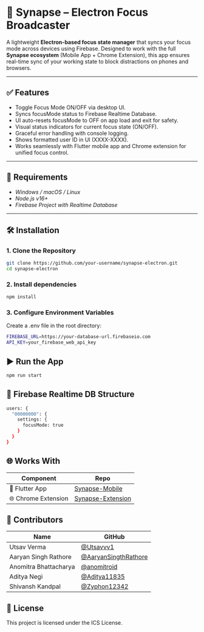 # 🧠 Synapse – Electron Focus Broadcaster

A lightweight **Electron-based focus state manager** that syncs your focus mode across devices using Firebase. Designed to work with the full **Synapse ecosystem** (Mobile App + Chrome Extension), this app ensures real-time sync of your working state to block distractions on phones and browsers.

---

## ✅ Features
- Toggle Focus Mode ON/OFF via desktop UI.
- Syncs focusMode status to Firebase Realtime Database.
- UI auto-resets focusMode to OFF on app load and exit for safety.
- Visual status indicators for current focus state (ON/OFF).
- Graceful error handling with console logging.
- Shows formatted user ID in UI (XXXX-XXXX).
- Works seamlessly with Flutter mobile app and Chrome extension for unified focus control.

---

## 🧩 Requirements

- *Windows / macOS / Linux*
- *Node.js v16+*
- *Firebase Project with Realtime Database*

---

## 🛠 Installation

### 1. Clone the Repository

```bash
git clone https://github.com/your-username/synapse-electron.git
cd synapse-electron
```

### 2. Install dependencies
```bash
npm install
```

### 3. Configure Environment Variables
Create a .env file in the root directory:
```bash
FIREBASE_URL=https://your-database-url.firebaseio.com
API_KEY=your_firebase_web_api_key
```

## ▶️ Run the App
```bash
npm run start
```

## 🧪 Firebase Realtime DB Structure
```bash
users: {
  "00000000": {
    settings: {
      focusMode: true
    }
  }
}
```

## 🌐 Works With
| Component           | Repo                                                                       |
| ------------------- | -------------------------------------------------------------------------- |
| 📱 Flutter App      | [Synapse-Mobile](https://github.com/Utsavvv1/browser-ext)                  |
| 🌐 Chrome Extension | [Synapse-Extension](https://github.com/Zyphon12342/HarmonicDistruptionApp) |

## 👥 Contributors
| Name                  | GitHub                                                         |
| --------------------- | -------------------------------------------------------------- |
| Utsav Verma           | [@Utsavvv1](https://github.com/Utsavvv1)                       |
| Aaryan Singh Rathore  | [@AaryanSingthRathore](https://github.com/AaryanSingthRathore) |
| Anomitra Bhattacharya | [@anomitroid](https://github.com/anomitroid)                   |
| Aditya Negi           | [@Aditya11835](https://github.com/Aditya11835)                 |
| Shivansh Kandpal      | [@Zyphon12342](https://github.com/Zyphon12342)                 |

## 📜 License
This project is licensed under the ICS License.